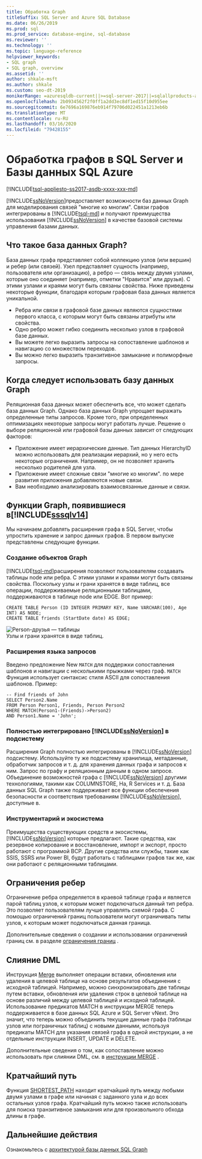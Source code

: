 ```yaml
---
title: Обработка Graph
titleSuffix: SQL Server and Azure SQL Database
ms.date: 06/26/2019
ms.prod: sql
ms.prod_service: database-engine, sql-database
ms.reviewer: ''
ms.technology: ''
ms.topic: language-reference
helpviewer_keywords:
- SQL graph
- SQL graph, overview
ms.assetid: ''
author: shkale-msft
ms.author: shkale
ms.custom: seo-dt-2019
monikerRange: =azuresqldb-current||>=sql-server-2017||=sqlallproducts-allversions||>=sql-server-linux-2017||=azuresqldb-mi-current
ms.openlocfilehash: 2b0934562f2f0ff1a2dd3ec8df1ed15f10d955ee
ms.sourcegitcommit: 6e7696a169876eb914f79706d022451a1213eb6b
ms.translationtype: MT
ms.contentlocale: ru-RU
ms.lasthandoff: 03/16/2020
ms.locfileid: "79428155"
---
```

# <a name="graph-processing-with-sql-server-and-azure-sql-database"></a>Обработка графов в SQL Server и Базы данных SQL Azure
[!INCLUDE[tsql-appliesto-ss2017-asdb-xxxx-xxx-md](../../includes/tsql-appliesto-ss2017-asdb-xxxx-xxx-md.md)]

[!INCLUDE[ssNoVersion](../../includes/ssnoversion-md.md)]предоставляет возможности баз данных Graph для моделирования связей "многие ко многим". Связи графов интегрированы в [!INCLUDE[tsql-md](../../includes/tsql-md.md)] и получают преимущества использования [!INCLUDE[ssNoVersion](../../includes/ssnoversion-md.md)] в качестве базовой системы управления базами данных.


## <a name="what-is-a-graph-database"></a>Что такое база данных Graph?  
База данных графа представляет собой коллекцию узлов (или вершин) и ребер (или связей). Узел представляет сущность (например, пользователя или организацию), а ребро — связь между двумя узлами, которые оно соединяет (например, отметки "Нравится" или друзья). С этими узлами и краями могут быть связаны свойства. Ниже приведены некоторые функции, благодаря которым графовая база данных является уникальной.  
-    Ребра или связи в графовой базе данных являются сущностями первого класса, с которым могут быть связаны атрибуты или свойства. 
-    Одно ребро может гибко соединить несколько узлов в графовой базе данных.
-    Вы можете легко выразить запросы на сопоставление шаблонов и навигацию со множеством переходов.
-    Вы можно легко выразить транзитивное замыкание и полиморфные запросы.

## <a name="when-to-use-a-graph-database"></a>Когда следует использовать базу данных Graph

Реляционная база данных может обеспечить все, что может сделать база данных Graph. Однако база данных Graph упрощает выражать определенные типы запросов. Кроме того, при определенных оптимизациях некоторые запросы могут работать лучше. Решение о выборе реляционной или графовой базы данных зависит от следующих факторов:  
-    Приложение имеет иерархические данные. Тип данных HierarchyID можно использовать для реализации иерархий, но у него есть некоторые ограничения. Например, он не позволяет хранить несколько родителей для узла.
-    Приложение имеет сложные связи "многие ко многим". по мере развития приложения добавляются новые связи.
-    Вам необходимо анализировать взаимосвязанные данные и связи.

## <a name="graph-features-introduced-in-sssqlv14"></a>Функции Graph, появившиеся в[!INCLUDE[sssqlv14](../../includes/sssqlv14-md.md)] 
Мы начинаем добавлять расширения графа в SQL Server, чтобы упростить хранение и запрос данных графов. В первом выпуске представлены следующие функции. 


### <a name="create-graph-objects"></a>Создание объектов Graph
[!INCLUDE[tsql-md](../../includes/tsql-md.md)]расширения позволяют пользователям создавать таблицы node или ребра. С этими узлами и краями могут быть связаны свойства. Поскольку узлы и грани хранятся в виде таблиц, все операции, поддерживаемые реляционными таблицами, поддерживаются в таблице node или EDGE. Вот пример:   

```   
CREATE TABLE Person (ID INTEGER PRIMARY KEY, Name VARCHAR(100), Age INT) AS NODE;
CREATE TABLE friends (StartDate date) AS EDGE;
```   

![Person-друзья — таблицы](../../relational-databases/graphs/media/person-friends-tables.png "Пограничные таблицы узлов Person и друзей")  
Узлы и грани хранятся в виде таблиц.  

### <a name="query-language-extensions"></a>Расширения языка запросов  
Введено предложение New `MATCH` для поддержки сопоставления шаблонов и навигации с несколькими прыжками через граф. `MATCH` Функция использует синтаксис стиля ASCII для сопоставления шаблонов. Пример:  

```   
-- Find friends of John
SELECT Person2.Name 
FROM Person Person1, Friends, Person Person2
WHERE MATCH(Person1-(Friends)->Person2)
AND Person1.Name = 'John';
```   
 
### <a name="fully-integrated-in-ssnoversion-engine"></a>Полностью интегрировано [!INCLUDE[ssNoVersion](../../includes/ssnoversion-md.md)] в подсистему 
Расширения Graph полностью интегрированы в [!INCLUDE[ssNoVersion](../../includes/ssnoversion-md.md)] подсистему. Используйте ту же подсистему хранилища, метаданные, обработчик запросов и т. д. для хранения данных графа и запросов к ним. Запрос по графу и реляционным данным в одном запросе. Объединение возможностей графа с [!INCLUDE[ssNoVersion](../../includes/ssnoversion-md.md)] другими технологиями, такими как COLUMNSTORE, Ha, R Services и т. д. База данных SQL Graph также поддерживает все функции обеспечения безопасности и соответствия требованиям [!INCLUDE[ssNoVersion](../../includes/ssnoversion-md.md)], доступные в.
 
### <a name="tooling-and-ecosystem"></a>Инструментарий и экосистема

Преимущества существующих средств и экосистемы, [!INCLUDE[ssNoVersion](../../includes/ssnoversion-md.md)] которые предлагают. Такие средства, как резервное копирование и восстановление, импорт и экспорт, просто работают с программой BCP. Другие средства или службы, такие как SSIS, SSRS или Power BI, будут работать с таблицами графов так же, как они работают с реляционными таблицами.

## <a name="edge-constraints"></a>Ограничения ребер
Ограничение ребра определяется в краевой таблице графа и является парой таблиц узлов, к которым может подключаться данный тип ребра. Это позволяет пользователям лучше управлять схемой графа. С помощью ограничений границ пользователи могут ограничивать типы узлов, к которым может подключаться данная граница. 

Дополнительные сведения о создании и использовании ограничений границ см. в разделе [ограничения границ](../../relational-databases/tables/graph-edge-constraints.md) .

## <a name="merge-dml"></a>Слияние DML 
Инструкция [Merge](../../t-sql/statements/merge-transact-sql.md) выполняет операции вставки, обновления или удаления в целевой таблице на основе результатов объединения с исходной таблицей. Например, можно синхронизировать две таблицы путем вставки, обновления или удаления строк в целевой таблице на основе различий между целевой таблицей и исходной таблицей. Использование предикатов MATCH в инструкции MERGE теперь поддерживается в базе данных SQL Azure и SQL Server vNext. Это значит, что теперь можно объединить текущие данные графа (таблицы узлов или пограничных таблиц) с новыми данными, используя предикаты MATCH для указания связей графа в одной инструкции, а не отдельные инструкции INSERT, UPDATE и DELETE.

Дополнительные сведения о том, как сопоставление можно использовать при слиянии DML, см. в [инструкции MERGE](../../t-sql/statements/merge-transact-sql.md) .

## <a name="shortest-path"></a>Кратчайший путь
Функция [SHORTEST_PATH](./sql-graph-shortest-path.md) находит кратчайший путь между любыми двумя узлами в графе или начиная с заданного узла и до всех остальных узлов графа. Кратчайший путь можно также использовать для поиска транзитивное замыкания или для произвольного обхода длины в графе. 

 ## <a name="next-steps"></a>Дальнейшие действия  
Ознакомьтесь с [архитектурой базы данных SQL Graph](./sql-graph-architecture.md)
   

